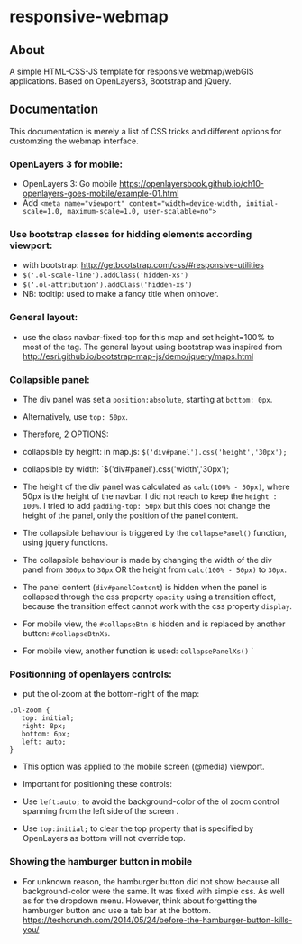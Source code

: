 # responsive-webmap

## About
A simple HTML-CSS-JS template for responsive webmap/webGIS applications. Based on OpenLayers3, Bootstrap and jQuery. 

## Documentation
This documentation is merely a list of CSS tricks and different options for customzing the webmap interface. 

### OpenLayers 3 for mobile:
* OpenLayers 3: Go mobile <https://openlayersbook.github.io/ch10-openlayers-goes-mobile/example-01.html>
* Add `<meta name="viewport" content="width=device-width, initial-scale=1.0, maximum-scale=1.0, user-scalable=no">`

### Use bootstrap classes for hidding elements according viewport:
* with bootstrap: http://getbootstrap.com/css/#responsive-utilities
 * `$('.ol-scale-line').addClass('hidden-xs')`
 * `$('.ol-attribution').addClass('hidden-xs')`
* NB: tooltip: used to make a fancy title when onhover. 

### General layout: 
* use the class navbar-fixed-top for this map and set height=100% to most of the tag. The general layout using bootstrap was inspired from <http://esri.github.io/bootstrap-map-js/demo/jquery/maps.html>

### Collapsible panel:
* The div panel was set a `position:absolute`, starting at `bottom: 0px`.
* Alternatively, use `top: 50px`. 
* Therefore, 2 OPTIONS:
 * collapsible by height: in map.js: `$('div#panel').css('height','30px');`
 * collapsible by width: `$('div#panel').css('width','30px');

* The height of the div panel was calculated as  `calc(100% - 50px)`, where 50px is the height of the navbar. I did not reach to keep the `height : 100%`. I tried to add `padding-top: 50px` but this does not change the height of the panel, only the position of the panel content. 

* The collapsible behaviour is triggered by the `collapsePanel()` function, using jquery functions.
* The collapsible behaviour is made by changing the width of the div panel from `300px` to `30px` OR the height from `calc(100% - 50px)` to `30px`.
* The panel content (`div#panelContent`) is hidden when the panel is collapsed through the css property `opacity` using a transition effect, because the transition effect cannot work with the css property `display`. 

* For mobile view, the `#collapseBtn` is hidden and is replaced by another button: `#collapseBtnXs`.
* For mobile view, another function is used: `collapsePanelXs()`
`


### Positionning of openlayers controls: 
* put the ol-zoom at the bottom-right of the map:
```
.ol-zoom {
   top: initial;   
   right: 8px;
   bottom: 6px;
   left: auto;   
}
```
* This option was applied to the mobile screen (@media) viewport. 

* Important for positioning these controls:
 * Use `left:auto;` to avoid the background-color of the ol zoom control spanning from the left side of the screen .
 * Use `top:initial;` to clear the top property that is specified by OpenLayers as bottom will not override top. 

### Showing the hamburger button in mobile

* For unknown reason, the hamburger button did not show because all background-color were the same. It was fixed with simple css. As well as for the dropdown menu. 
However, think about forgetting the hamburger button and use a tab bar at the bottom. <https://techcrunch.com/2014/05/24/before-the-hamburger-button-kills-you/>
